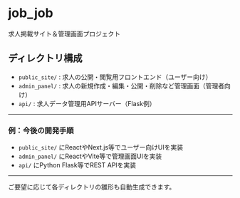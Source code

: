 # job_job

求人掲載サイト＆管理画面プロジェクト

## ディレクトリ構成

- `public_site/` : 求人の公開・閲覧用フロントエンド（ユーザー向け）
- `admin_panel/` : 求人の新規作成・編集・公開・削除など管理画面（管理者向け）
- `api/`         : 求人データ管理用APIサーバー（Flask例）

---

### 例：今後の開発手順
- `public_site/` にReactやNext.js等でユーザー向けUIを実装
- `admin_panel/` にReactやVite等で管理画面UIを実装
- `api/` にPython Flask等でREST APIを実装

---

ご要望に応じて各ディレクトリの雛形も自動生成できます。
